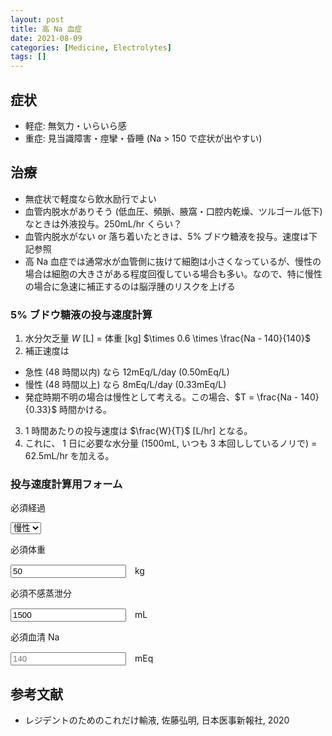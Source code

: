 ```yaml
---
layout: post
title: 高 Na 血症
date: 2021-08-09
categories: [Medicine, Electrolytes]
tags: []
---
```


## 症状
- 軽症: 無気力・いらいら感
- 重症: 見当識障害・痙攣・昏睡 (Na > 150 で症状が出やすい)

## 治療
- 無症状で軽度なら飲水励行でよい
- 血管内脱水がありそう (低血圧、頻脈、腋窩・口腔内乾燥、ツルゴール低下) なときは外液投与。250mL/hr くらい？
- 血管内脱水がない or 落ち着いたときは、5% ブドウ糖液を投与。速度は下記参照
- 高 Na 血症では通常水が血管側に抜けて細胞は小さくなっているが、慢性の場合は細胞の大きさがある程度回復している場合も多い。なので、特に慢性の場合に急速に補正するのは脳浮腫のリスクを上げる

### 5% ブドウ糖液の投与速度計算
1. 水分欠乏量 $W$ [L] $=$ 体重 [kg] $\times 0.6 \times \frac{Na - 140}{140}$
2. 補正速度は
- 急性 (48 時間以内) なら 12mEq/L/day (0.50mEq/L)
- 慢性 (48 時間以上) なら 8mEq/L/day (0.33mEq/L)
- 発症時期不明の場合は慢性として考える。この場合、$T = \frac{Na - 140}{0.33}$ 時間かける。
3. 1 時間あたりの投与速度は $\frac{W}{T}$ [L/hr] となる。
4. これに、 1 日に必要な水分量 (1500mL, いつも 3 本回ししているノリで) = 62.5mL/hr を加える。

### 投与速度計算用フォーム
<div class="Form">
<div class="Form-Item">
<p class="Form-Item-Label">
<span class="Form-Item-Label-Required">必須</span>経過</p>
<select id="progress" class="Form-Item-Input" onKeyUp="update()">
<option value="chronic">慢性</option>
<option value="acute">急性</option>
</select>
</div>

<div class="Form-Item">
<p class="Form-Item-Label">
<span class="Form-Item-Label-Required">必須</span>体重
</p>
<input type="number" class="Form-Item-Input" id="weight" value="50" onKeyUp="update()">　kg
</div>

<div class="Form-Item">
<p class="Form-Item-Label">
<span class="Form-Item-Label-Required">必須</span>不感蒸泄分
</p>
<input type="number" class="Form-Item-Input" id="water-loss" value="1500" onKeyUp="update()">　mL
</div>

<div class="Form-Item">
<p class="Form-Item-Label"><span class="Form-Item-Label-Required">必須</span>血清 Na</p>
<input type="number" class="Form-Item-Input" id="Na" placeholder="140" onKeyUp="update()">　mEq
</div>

<p id="result"></p>
</div>

## 参考文献
- レジデントのためのこれだけ輸液, 佐藤弘明, 日本医事新報社, 2020

<script>
  function update() {
    var progress = document.getElementById("progress").value;
    var weight = Number(document.getElementById("weight").value);
    var na = Number(document.getElementById("Na").value);
    var wl = Number(document.getElementById("water-loss").value);
    var result = '<b>計算結果</b>';
    if (na === 0 || weight === 0) {
      result += "未入力の項目があります";
    } else {
      var W = weight * 0.6 * (na - 140) / 140;
      var speed = (progress === 'acute') ? 0.50 : 0.33;
      var T = (na - 140) / speed;
      var a = Math.round(1000 * W / T);
      var b = Math.round(wl / 24);
      result +=  `<ul><li>補正のための投与速度: ${a} mL/hr</li>
      <li>不感蒸泄分: ${b} mL/hr</li>
      <li><b>合計: ${a + b} mL/hr</b></li></ul>
      `;
    }
    document.getElementById("result").innerHTML = result;
  }
</script>

<link rel="stylesheet" type="text/css" href="../../assets/css/form.css" media="screen">


